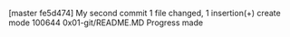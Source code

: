 [master fe5d474] My second commit
 1 file changed, 1 insertion(+)
 create mode 100644 0x01-git/README.MD
Progress made
